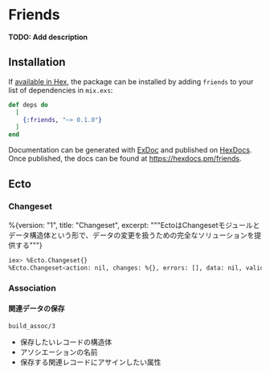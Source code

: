 # Friends

**TODO: Add description**

## Installation

If [available in Hex](https://hex.pm/docs/publish), the package can be installed
by adding `friends` to your list of dependencies in `mix.exs`:

```elixir
def deps do
  [
    {:friends, "~> 0.1.0"}
  ]
end
```

Documentation can be generated with [ExDoc](https://github.com/elixir-lang/ex_doc)
and published on [HexDocs](https://hexdocs.pm). Once published, the docs can
be found at <https://hexdocs.pm/friends>.

## Ecto
### Changeset
%{version: "1", title: "Changeset", excerpt: """EctoはChangesetモジュールとデータ構造体という形で、データの変更を扱うための完全なソリューションを提供する"""}


```bash
iex> %Ecto.Changeset{}
%Ecto.Changeset<action: nil, changes: %{}, errors: [], data: nil, valid?: false>
```

### Association
#### 関連データの保存
`build_assoc/3`
- 保存したいレコードの構造体
- アソシエーションの名前
- 保存する関連レコードにアサインしたい属性
